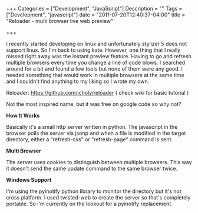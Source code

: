 +++
Categories = ["Development", "JavaScript"]
Description = ""
Tags = ["Development", "javascript"]
date = "2011-07-20T12:40:37-04:00"
title = "Reloader - multi browser live web preview"

+++

I recently started developing on linux and unfortunately stylizer 5 does not support linux. So I'm back to using kate. However, one thing that I really missed right away was the instant preview feature. Having to go and refresh multiple browsers every time you change a line of code blows. I searched around for a bit and found a few tools but none of them were any good. I needed something that would work in multiple browsers at the same time and I couldn't find anything to my liking so I wrote my own. 

Reloader: https://github.com/icholy/reloader ( check wiki for basic tutorial )

Not the most inspired name, but it was free on google code so why not?

**How It Works**

Basically it's a small http server written in python. The javascript in the browser polls the server via jsonp and when a file is modified in the target directory, either a "refresh-css" or "refresh-page" command is sent.

**Multi Browser**

The server uses cookies to distinguish between multiple browsers. This way it doesn't send the same update command to the same browser twice.

**Windows Support**

I'm using the pyinotify python library to monitor the directory but it's not cross platform. I used twisted-web to create the server so that's completely portable. So i'm currently on the lookout for a pyinotify replacement.
